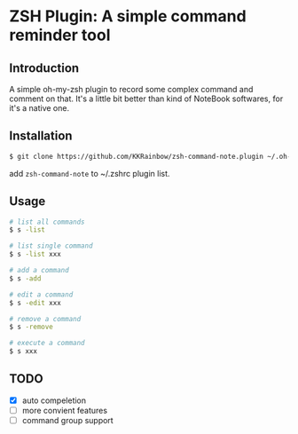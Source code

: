 # ZSH Plugin: A simple command reminder tool

## Introduction

A simple oh-my-zsh plugin to record some complex command and comment on that. It's a little bit better than kind of 
NoteBook softwares, for it's a native one.


## Installation

```bash
$ git clone https://github.com/KKRainbow/zsh-command-note.plugin ~/.oh-my-zsh/custom/plugins/zsh-command-note
```

add `` zsh-command-note `` to ~/.zshrc plugin list.


## Usage

```bash
# list all commands
$ s -list

# list single command
$ s -list xxx

# add a command
$ s -add

# edit a command
$ s -edit xxx

# remove a command
$ s -remove

# execute a command
$ s xxx
```

## TODO

- [x] auto compeletion
- [ ] more convient features
- [ ] command group support
